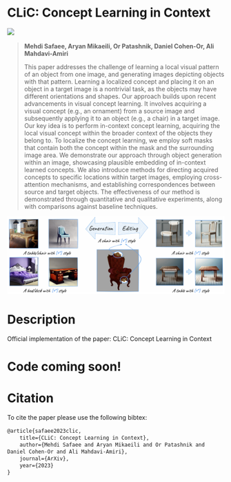 # CLiC: Concept Learning in Context
<!--<a href="https://arxiv.org/abs/2303.10735v3"><img src="https://img.shields.io/badge/arXiv-2303.10753-b31b1b.svg" height=20.5></a>-->
<a href="https://mehdi0xc.github.io/clic"><img src="https://img.shields.io/static/v1?label=Project&message=Website&color=red" height=20.5></a>

> **Mehdi Safaee, Aryan Mikaeili, Or Patashnik, Daniel Cohen-Or, Ali Mahdavi-Amiri**
>   
>This paper addresses the challenge of learning a local visual pattern of an object from one image, and generating images depicting objects with that pattern. Learning a localized concept
      and placing it on an object in a target image is a nontrivial task, as the objects may have different orientations and shapes. Our approach builds upon recent advancements in visual concept learning.
      It involves acquiring a visual concept (e.g., an ornament) from a source image and subsequently applying it to an object (e.g., a chair) in a target image. Our key idea is to perform in-context concept learning,
      acquiring the local visual concept within the broader context of the objects they belong to. To localize the concept learning, we employ soft masks that contain both the concept within the mask and the surrounding image area.
      We demonstrate our approach through object generation within an image, showcasing plausible embedding of in-context learned concepts. We also introduce methods for directing acquired concepts to specific locations within target images,
      employing cross-attention mechanisms, and establishing correspondences between source and target objects. The effectiveness of our method is demonstrated through quantitative and qualitative experiments, along with comparisons against baseline techniques.

<p align="center">
<img src="https://github.com/Mehdi0xC/clic/blob/page/resources/teaser.png" width="800px"/>
</p>

# Description

Official implementation of the paper:  CLiC: Concept Learning in Context

# Code coming soon!

# Citation
To cite the paper please use the following bibtex:

``` 
@article{safaee2023clic,
    title={CLiC: Concept Learning in Context},
    author={Mehdi Safaee and Aryan Mikaeili and Or Patashnik and Daniel Cohen-Or and Ali Mahdavi-Amiri},
    journal={ArXiv},
    year={2023}
}
```
